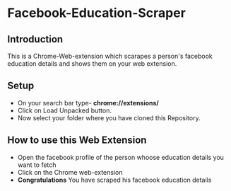 # Facebook-Education-Scraper
## Introduction
This is a Chrome-Web-extension which scarapes a person's facebook education details and shows them on your web extension.
## Setup
* On your search bar type- <b> chrome://extensions/ </b>
* Click on Load Unpacked button.
* Now select your folder where you have cloned this Repository.
## How to use this Web Extension
* Open the facebook profile of the person whoose education details you want to fetch
* Click on the Chrome web-extension
* <b>Congratulations</b> You have scraped his facebook education details
